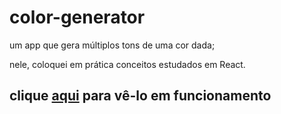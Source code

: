 # color-generator

um app que gera múltiplos tons de uma cor dada;

nele, coloquei em prática conceitos estudados em React.

## clique [aqui](https://fabioportfolio-color-generator.netlify.app/) para vê-lo em funcionamento
